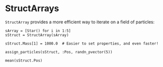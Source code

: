# StructArrays

`StructArray` provides a more efficient way to iterate on a field of particles:
```@repl guide
sArray = [Star() for i in 1:5]
sStruct = StructArray(sArray)

sStruct.Mass[1] = 1000.0  # Easier to set properties, and even faster!

assign_particles(sStruct, :Pos, randn_pvector(5))

mean(sStruct.Pos)
```